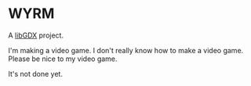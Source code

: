 # WYRM

A [libGDX](https://libgdx.com/) project.

I'm making a video game. I don't really know how to make a video game. 
Please be nice to my video game. 

It's not done yet.
